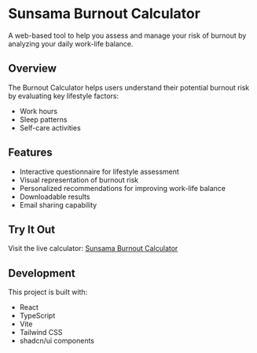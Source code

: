 # Sunsama Burnout Calculator

A web-based tool to help you assess and manage your risk of burnout by analyzing your daily work-life balance.

## Overview

The Burnout Calculator helps users understand their potential burnout risk by evaluating key lifestyle factors:
- Work hours
- Sleep patterns
- Self-care activities

## Features

- Interactive questionnaire for lifestyle assessment
- Visual representation of burnout risk
- Personalized recommendations for improving work-life balance
- Downloadable results
- Email sharing capability

## Try It Out

Visit the live calculator: [Sunsama Burnout Calculator](https://kevinkandco.github.io/sunsama-burnout-calculator/)

## Development

This project is built with:
- React
- TypeScript
- Vite
- Tailwind CSS
- shadcn/ui components